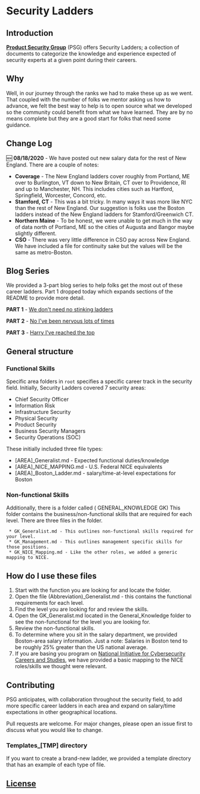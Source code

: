 # Security Ladders

## Introduction

[**Product Security Group**](https://www.productsecuritygroup.com) (PSG) offers Security Ladders; a collection of documents to categorize the knowledge and experience expected of security experts at a given point during their careers.

## Why

Well, in our journey through the ranks we had to make these up as we went. That coupled with the number of folks we mentor asking us how to advance, we felt the best way to help is to open source what we developed so the community could benefit from what we have learned. They are by no means complete but they are a good start for folks that need some guidance.

## Change Log

:new: **08/18/2020** - We have posted out new salary data for the rest of New England. There are a couple of notes:

* **Coverage** - The New England ladders cover roughly from Portland, ME over to Burlington, VT down to New Britain, CT over to Providence, RI and up to Manchester, NH. This includes cities such as Hartford, Springfield, Worcester, Concord, etc.
* **Stamford, CT** - This was a bit tricky. In many ways it was more like NYC than the rest of New England. Our suggestion is folks use the Boston ladders instead of the New England ladders for Stamford/Greenwich CT.
* **Northern Maine** - To be honest, we were unable to get much in the way of data north of Portland, ME so the cities of Augusta and Bangor maybe slightly different.
* **CSO** - There was very little difference in CSO pay across New England. We have included a file for continuity sake but the values will be the same as metro-Boston.

## Blog Series

We provided a 3-part blog series to help folks get the most out of these career ladders. Part 1 dropped today which expands sections of the README to provide more detail. 

**PART 1** - [We don't need no stinking ladders](https://www.productsecuritygroup.com/blogarticles/career-ladders-pt1.html)

**PART 2** - [No I've been nervous lots of times](https://www.productsecuritygroup.com/blogarticles/career-ladders-pt2.html)

**PART 3** - [Harry I've reached the top](https://wwww.productsecuritygroup.com/blogarticles/career-ladders-pt3.html)

## General structure

### Functional Skills

Specific area folders in `root` specifies a specific career track in the security field. Initially, Security Ladders covered 7 security areas:

* Chief Security Officer
* Information Risk
* Infrastructure Security
* Physical Security
* Product Security
* Business Security Managers
* Security Operations (SOC)

These initially included three file types:

* [AREA]_Generalist.md - Expected functional duties/knowledge
* [AREA]_NICE_MAPPING.md - U.S. Federal NICE equivalents
* [AREA]_Boston_Ladder.md - salary/time-at-level expectations for Boston

### Non-functional Skills

Additionally, there is a folder called ( GENERAL_KNOWLEDGE GK)
This folder contains the business/non-functional skills that are required for each level. There are three files in the folder.

     * GK_Generalist.md - This outlines non-functional skills required for your level.
     * GK_Management.md - This outlines management specific skills for those positions.
     * GK_NICE_Mapping.md - Like the other roles, we added a generic mapping to NICE.

## How do I use these files

1. Start with the function you are looking for and locate the folder.
2. Open the file (Abbreviation)_Generalist.md - this contains the functional requirements for each level.
3. Find the level you are looking for and review the skills.
4. Open the GK_Generalist.md located in the General_Knowledge folder to see the non-functional for the level you are looking for.
5. Review the non-functional skills.
6. To determine where you sit in the salary department, we provided Boston-area salary information. Just a note: Salaries in Boston tend to be roughly 25% greater than the US national average.
7. If you are basing you program on [National Initiative for Cybersecurity Careers and Studies](https://niccs.us-cert.gov/), we have provided a basic mapping to the NICE roles/skills we thought were relevant.

## Contributing

PSG anticipates, with collaboration throughout the security field, to add more specific career ladders in each area and expand on salary/time expectations in other geographical locations.

Pull requests are welcome. For major changes, please open an issue first to discuss what you would like to change.

### Templates_[TMP] directory

If you want to create a brand-new ladder, we provided a template directory that has an example of each type of file.  

## [License](./LICENSE)
